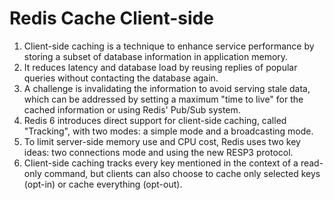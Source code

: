 # Redis Cache Client-side

1. Client-side caching is a technique to enhance service performance by storing a subset of database information in application memory.
2. It reduces latency and database load by reusing replies of popular queries without contacting the database again.
3. A challenge is invalidating the information to avoid serving stale data, which can be addressed by setting a maximum "time to live" for the cached information or using Redis' Pub/Sub system.
4. Redis 6 introduces direct support for client-side caching, called "Tracking", with two modes: a simple mode and a broadcasting mode.
5. To limit server-side memory use and CPU cost, Redis uses two key ideas: two connections mode and using the new RESP3 protocol.
6. Client-side caching tracks every key mentioned in the context of a read-only command, but clients can also choose to cache only selected keys (opt-in) or cache everything (opt-out).
